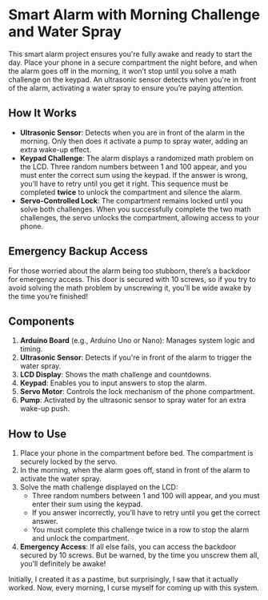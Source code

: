 # Smart Alarm with Morning Challenge and Water Spray

This smart alarm project ensures you're fully awake and ready to start the day. Place your phone in a secure compartment the night before, and when the alarm goes off in the morning, it won’t stop until you solve a math challenge on the keypad. An ultrasonic sensor detects when you're in front of the alarm, activating a water spray to ensure you’re paying attention.

## How It Works

- **Ultrasonic Sensor**: Detects when you are in front of the alarm in the morning. Only then does it activate a pump to spray water, adding an extra wake-up effect.
- **Keypad Challenge**: The alarm displays a randomized math problem on the LCD. Three random numbers between 1 and 100 appear, and you must enter the correct sum using the keypad. If the answer is wrong, you’ll have to retry until you get it right. This sequence must be completed **twice** to unlock the compartment and silence the alarm.
- **Servo-Controlled Lock**: The compartment remains locked until you solve both challenges. When you successfully complete the two math challenges, the servo unlocks the compartment, allowing access to your phone.

## Emergency Backup Access

For those worried about the alarm being too stubborn, there’s a backdoor for emergency access. This door is secured with 10 screws, so if you try to avoid solving the math problem by unscrewing it, you'll be wide awake by the time you’re finished!

## Components

1. **Arduino Board** (e.g., Arduino Uno or Nano): Manages system logic and timing.
2. **Ultrasonic Sensor**: Detects if you're in front of the alarm to trigger the water spray.
3. **LCD Display**: Shows the math challenge and countdowns.
4. **Keypad**: Enables you to input answers to stop the alarm.
5. **Servo Motor**: Controls the lock mechanism of the phone compartment.
6. **Pump**: Activated by the ultrasonic sensor to spray water for an extra wake-up push.

## How to Use

1. Place your phone in the compartment before bed. The compartment is securely locked by the servo.
2. In the morning, when the alarm goes off, stand in front of the alarm to activate the water spray.
3. Solve the math challenge displayed on the LCD:
   - Three random numbers between 1 and 100 will appear, and you must enter their sum using the keypad.
   - If you answer incorrectly, you’ll have to retry until you get the correct answer.
   - You must complete this challenge twice in a row to stop the alarm and unlock the compartment.
4. **Emergency Access**: If all else fails, you can access the backdoor secured by 10 screws. But be warned, by the time you unscrew them all, you’ll definitely be awake!

Initially, I created it as a pastime, but surprisingly, I saw that it actually worked. Now, every morning, I curse myself for coming up with this system.

